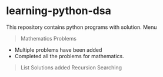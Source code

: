 # learning-python-dsa
This repository contains python programs with solution.
Menu
> Mathematics Problems
- Multiple problems have been added
- Completed all the problems for mathematics.
> List
Solutions added
> Recursion
> Searching
